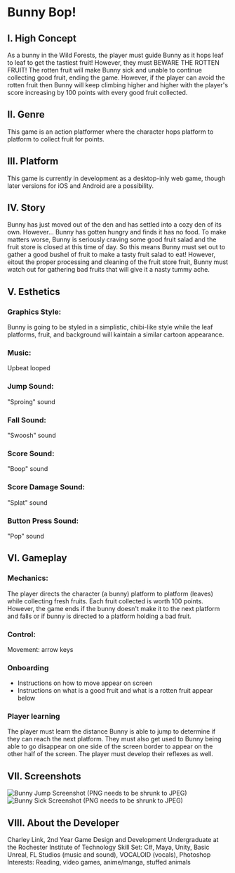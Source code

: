 # Bunny Bop!
## I. High Concept
As a bunny in the Wild Forests, the player must guide Bunny as it hops leaf to leaf to get the tastiest fruit! However, they must BEWARE THE ROTTEN FRUIT! The rotten fruit will make Bunny sick and unable to continue collecting good fruit, ending the game. However, if the player can avoid the rotten fruit then Bunny will keep climbing higher and higher with the player's score increasing by 100 points with every good fruit collected.

## II. Genre
This game is an action platformer where the character hops platform to platform to collect fruit for points.

## III. Platform
This game is currently in development as a desktop-inly web game, though later versions for iOS and Android are a possibility.

## IV. Story
Bunny has just moved out of the den and has settled into a cozy den of its own. However...
Bunny has gotten hungry and finds it has no food. To make matters worse, Bunny is seriously craving some good fruit salad and the fruit store is closed at this time of day. 
So this means Bunny must set out to gather a good bushel of fruit to make a tasty fruit salad to eat! However, eitout the proper processing and cleaning of the fruit store fruit, Bunny must watch out for gathering bad fruits that will give it a nasty tummy ache.

## V. Esthetics
### Graphics Style:
Bunny is going to be styled in a simplistic, chibi-like style while the leaf platforms, fruit, and background will kaintain a similar cartoon appearance.

### Music:
Upbeat looped

### Jump Sound:
"Sproing" sound

### Fall Sound:
"Swoosh" sound

### Score Sound:
"Boop" sound

### Score Damage Sound:
"Splat" sound

### Button Press Sound:
"Pop" sound

## VI. Gameplay
### Mechanics:
The player directs the character (a bunny) platform to platform (leaves) while collecting fresh fruits. Each fruit collected is worth 100 points.
However, the game ends if the bunny doesn't make it to the next platform and falls or if bunny is directed to a platform holding a bad fruit.

### Control:
Movement: arrow keys 

### Onboarding
* Instructions on how to move appear on screen
* Instructions on what is a good fruit and what is a rotten fruit appear below

### Player learning
The player must learn the distance Bunny is able to jump to determine if they can reach the next platform. They must also get used to
Bunny being able to go disappear on one side of the screen border to appear on the other half of the screen. The player must develop 
their reflexes as well.

## VII. Screenshots
<img src="https://github.com/RainyAngel/IGME-230/blob/master/BunnyJump.PNG" alt="Bunny Jump Screenshot (PNG needs to be shrunk to JPEG)">

<img src="https://github.com/RainyAngel/IGME-230/blob/master/BunnySick.PNG" alt="Bunny Sick Screenshot (PNG needs to be shrunk to JPEG)">

## VIII. About the Developer
Charley Link, 2nd Year Game Design and Development Undergraduate at the Rochester Institute of Technology
Skill Set: C#, Maya, Unity, Basic Unreal, FL Studios (music and sound), VOCALOID (vocals), Photoshop
Interests: Reading, video games, anime/manga, stuffed animals






